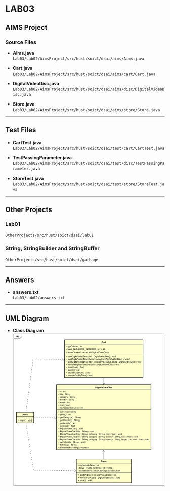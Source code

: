 # LAB03

## AIMS Project

### Source Files
- **Aims.java**  
  `Lab03/Lab02/AimsProject/src/hust/soict/dsai/aims/Aims.java`

- **Cart.java**  
  `Lab03/Lab02/AimsProject/src/hust/soict/dsai/aims/cart/Cart.java`

- **DigitalVideoDisc.java**  
  `Lab03/Lab02/AimsProject/src/hust/soict/dsai/aims/disc/DigitalVideoDisc.java`

- **Store.java**  
  `Lab03/Lab02/AimsProject/src/hust/soict/dsai/aims/store/Store.java`

---

## Test Files

- **CartTest.java**  
  `Lab03/Lab02/AimsProject/src/hust/soict/dsai/test/cart/CartTest.java`

- **TestPassingParameter.java**  
  `Lab03/Lab02/AimsProject/src/hust/soict/dsai/test/disc/TestPassingParameter.java`

- **StoreTest.java**  
  `Lab03/Lab02/AimsProject/src/hust/soict/dsai/test/store/StoreTest.java`

---

## Other Projects

### Lab01  
`OtherProjects/src/hust/soict/dsai/lab01`

### String, StringBuilder and StringBuffer  
`OtherProjects/src/hust/soict/dsai/garbage`

---

## Answers

- **answers.txt**  
  `Lab03/Lab02/answers.txt`

---

## UML Diagram

- **Class Diagram**  
  ![Class Diagram](Lab03/Lab02/Design/ClassDiagram.png)
